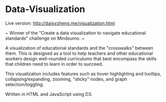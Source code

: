 # Data-Visualization

Live version: http://daisyzheng.me/visualization.html

~ Winner of the "Create a data visualization to navigate educational standards" challenge on Mindsumo. ~

A visualization of educational standards and the "crosswalks" between them. This is designed as a tool to help teachers and other educational workers design well-rounded curriculums that best encompass the skills that children need to learn in order to succeed.

This visualization includes features such as hover highlighting and tooltips, collapsing/expanding, zooming, "sticky" nodes, and graph selection/toggling.

Written in HTML and JavaScript using D3.
